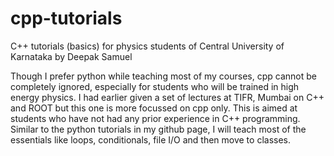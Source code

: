 # cpp-tutorials
C++ tutorials (basics) for physics students of Central University of Karnataka 
by Deepak Samuel

Though I prefer python while teaching most of my courses, cpp cannot be completely ignored, especially for students who will be trained in high energy physics. I had earlier given a set of lectures at TIFR, Mumbai on C++ and ROOT but this one is more focussed on cpp only. This is aimed at students who have not had any prior experience in C++ programming. Similar to the python tutorials in my github page, I will teach most of the essentials like loops, conditionals, file I/O and then move to classes. 
